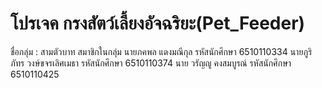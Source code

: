 # โปรเจค กรงสัตว์เลี้ยงอัจฉริยะ(Pet_Feeder)
ชื่อกลุ่ม : สามตัวบาท
สมาชิกในกลุ่ม 
นายภคพล แดงมณีกุล  รหัสนักศึกษา 6510110334
นายภูริภัทร วงษ์ขจรเลิศเมธา  รหัสนักศึกษา 6510110374
นาย วรัญญู คงสมบูรณ์  รหัสนักศึกษา 6510110425
